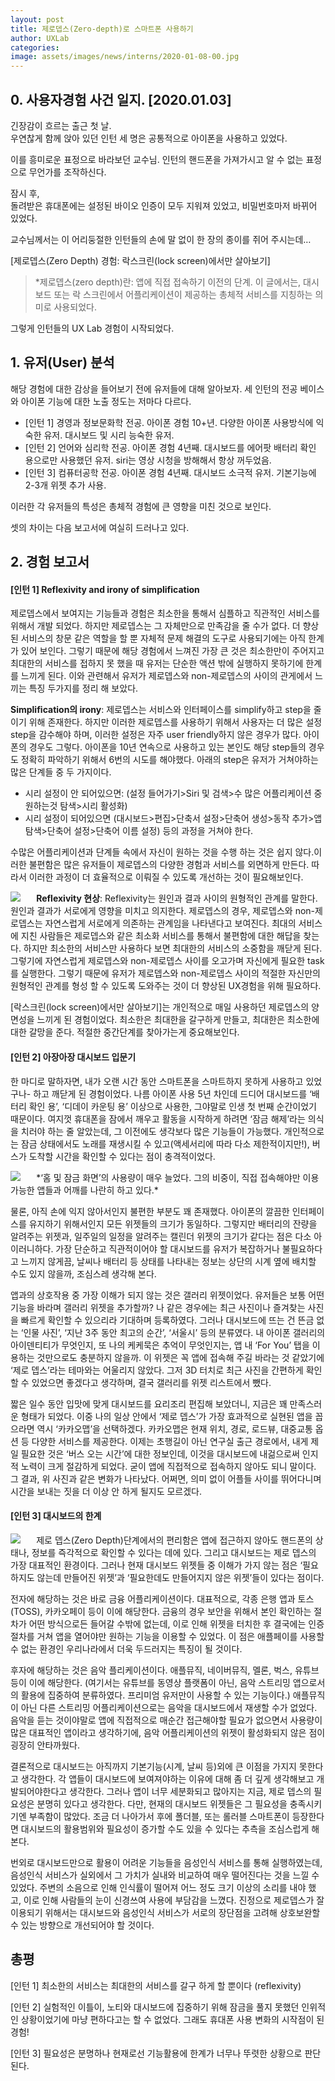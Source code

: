 ```yaml
---
layout: post
title: 제로뎁스(Zero-depth)로 스마트폰 사용하기
author: UXLab
categories: 
image: assets/images/news/interns/2020-01-08-00.jpg
---
```


## 0. 사용자경험 사건 일지. [2020.01.03]

긴장감이 흐르는 출근 첫 날.   
우연찮게 함께 앉아 있던 인턴 세 명은 공통적으로 아이폰을 사용하고 있었다.

이를 흥미로운 표정으로 바라보던 교수님. 인턴의 핸드폰을 가져가시고 알 수 없는 표정으로 무언가를 조작하신다.

잠시 후,  
돌려받은 휴대폰에는 설정된 바이오 인증이 모두 지워져 있었고, 비밀번호마저 바뀌어 있었다.

교수님께서는 이 어리둥절한 인턴들의 손에 말 없이 한 장의 종이를 쥐어 주시는데…

[제로뎁스(Zero Depth) 경험: 락스크린(lock screen)에서만 살아보기]

> *제로뎁스(zero depth)란: 앱에 직접 접속하기 이전의 단계. 이 글에서는, 대시보드 또는 락 스크린에서 어플리케이션이 제공하는 총체적 서비스를 지칭하는 의미로 사용되었다.

그렇게 인턴들의 UX Lab 경험이 시작되었다.



## 1. 유저(User) 분석

해당 경험에 대한 감상을 들어보기 전에 유저들에 대해 알아보자.
세 인턴의 전공 베이스와 아이폰 기능에 대한 노출 정도는 저마다 다르다.

- [인턴 1] 경영과 정보문화학 전공. 아이폰 경험 10+년. 다양한 아이폰 사용방식에 익숙한 유저. 대시보드 및 시리 능숙한 유저. 
- [인턴 2] 언어와 심리학 전공. 아이폰 경험 4년째. 대시보드를 에어팟 배터리 확인 용으로만 사용했던 유저. siri는 영상 시청을 방해해서 항상 꺼두었음. 
- [인턴 3] 컴퓨터공학 전공. 아이폰 경험 4년째. 대시보드 소극적 유저. 기본기능에 2-3개 위젯 추가 사용.



이러한 각 유저들의 특성은 총체적 경험에 큰 영향을 미친 것으로 보인다.

셋의 차이는 다음 보고서에 여실히 드러나고 있다.



## 2. 경험 보고서

#### [인턴 1] Reflexivity and irony of simplification 

제로뎁스에서 보여지는 기능들과 경험은 최소한을 통해서 심플하고 직관적인 서비스를 위해서 개발 되었다. 하지만 제로뎁스는 그 자체만으로 만족감을 줄 수가 없다. 더 향상된 서비스의 창문 같은 역할을 할 뿐 자체적 문제 해결의 도구로 사용되기에는 아직 한계가 있어 보인다. 그렇기 때문에 해당 경험에서 느껴진 가장 큰 것은 최소한만이 주어지고 최대한의 서비스를 접하지 못 했을 때 유저는 단순한 액션 밖에 실행하지 못하기에 한계를 느끼게 된다. 이와 관련해서 유저가 제로뎁스와 non-제로뎁스의 사이의 관게에서 느끼는 특징 두가지를 정리 해 보았다.

 **Simplification의 irony**: 제로뎁스는 서비스와 인터페이스를 simplify하고 step을 줄이기 위해 존재한다. 하지만 이러한 제로뎁스를 사용하기 위해서 사용자는 더 많은 설정 step을 감수해야 하며, 이러한 설정은 자주 user friendly하지 않은 경우가 많다. 아이폰의 경우도 그렇다. 아이폰을 10년 연속으로 사용하고 있는 본인도 해당 step들의 경우도 정확히 파악하기 위해서 6번의 시도를 해야했다. 아래의 step은 유저가 거쳐야하는 많은 단계들 중 두 가지이다.

- 시리 설정이 안 되어있으면: (설정 들어가기>Siri 및 검색>수 많은 어플리케이션 중 원하는것 탐색>시리 활성화) 
- 시리 설정이 되어있으면 (대시보드>편집>단축서 설정>단축어 생성>동작 추가>앱 탐색>단축어 설정>단축어 이름 설정) 등의 과정을 거쳐야 한다.

수많은 어플리케이션과 단계들 속에서 자신이 원하는 것을 수행 하는 것은 쉽지 않다.이러한 불편함은 많은 유저들이 제로뎁스의 다양한 경험과 서비스를 외면하게 만든다. 따라서 이러한 과정이 더 효율적으로 이뤄질 수 있도록 개선하는 것이 필요해보인다.

<img src="{{site.baseurl}}/assets/images/news/interns/2020-01-08-01.jpg" style="max-width: 50%; float: left; margin-right: 5%;">

**Reflexivity 현상**: Reflexivity는 원인과 결과 사이의 원형적인 관계를 말한다. 원인과 결과가 서로에게 영향을 미치고 의지한다. 제로뎁스의 경우, 제로뎁스와 non-제로뎁스는 자연스럽게 서로에게 의존하는 관계임을 나타낸다고 보여진다. 최대의 서비스에 지친 사람들은 제로뎁스와 같은 최소화 서비스를 통해서 불편함에 대한 해답을 찾는다. 하지만 최소한의 서비스만 사용하다 보면 최대한의 서비스의 소중함을 깨닫게 된다. 그렇기에 자연스럽게 제로뎁스와 non-제로뎁스 사이를 오고가며 자신에게 필요한 task를 실행한다. 그렇기 때문에 유저가 제로뎁스와 non-제로뎁스 사이의 적절한 자신만의 원형적인 관계를 형성 할 수 있도록 도와주는 것이 더 향상된 UX경험을 위해 필요하다.

[락스크린(lock screen)에서만 살아보기]는 개인적으로 매일 사용하던 제로뎁스의 양면성을 느끼게 된 경험이었다. 최소한은 최대한을 갈구하게 만들고, 최대한은 최소한에 대한 갈망을 준다. 적절한 중간단계를 찾아가는게 중요해보인다.



#### [인턴 2] 아장아장 대시보드 입문기

한 마디로 말하자면, 내가 오랜 시간 동안 스마트폰을 스마트하지 못하게 사용하고 있었구나- 하고 깨닫게 된 경험이었다. 나름 아이폰 사용 5년 차인데 드디어 대시보드를 ‘배터리 확인 용’, ‘디데이 카운팅 용’ 이상으로 사용한, 그야말로 인생 첫 번째 순간이었기 때문이다. 여지껏 휴대폰을 잠에서 깨우고 활동을 시작하게 하려면 ‘잠금 해제’라는 의식을 치러야 하는 줄 알았는데, 그 이전에도 생각보다 많은 기능들이 가능했다. 개인적으로는 잠금 상태에서도 노래를 재생시킬 수 있고(액세서리에 따라 다소 제한적이지만!), 버스가 도착할 시간을 확인할 수 있다는 점이 충격적이었다.

<img src="{{site.baseurl}}/assets/images/news/interns/2020-01-08-02.jpg" style="float: left; margin-right: 5%;">
*‘홈 및 잠금 화면’의 사용량이 매우 늘었다. 그의 비중이, 직접 접속해야만 이용 가능한 앱들과 어깨를 나란히 하고 있다.*

물론, 아직 손에 익지 않아서인지 불편한 부분도 꽤 존재했다. 아이폰의 깔끔한 인터페이스를 유지하기 위해서인지 모든 위젯들의 크기가 동일하다. 그렇지만 배터리의 잔량을 알려주는 위젯과, 일주일의 일정을 알려주는 캘린더 위젯의 크기가 같다는 점은 다소 아이러니하다. 가장 단순하고 직관적이어야 할 대시보드를 유저가 복잡하거나 불필요하다고 느끼지 않게끔, 날씨나 배터리 등 상태를 나타내는 정보는 상단의 시계 옆에 배치할 수도 있지 않을까, 조심스레 생각해 본다.

앱과의 상호작용 중 가장 이해가 되지 않는 것은 갤러리 위젯이었다. 유저들은 보통 어떤 기능을 바라며 갤러리 위젯을 추가할까? 나 같은 경우에는 최근 사진이나 즐겨찾는 사진을 빠르게 확인할 수 있으리라 기대하며 등록하였다. 그러나 대시보드에 뜨는 건 뜬금 없는 ‘인물 사진’, ‘지난 3주 동안 최고의 순간’, ‘서울시’ 등의 분류였다. 내 아이폰 갤러리의 아이덴티티가 무엇인지, 또 나의 케케묵은 추억이 무엇인지는, 앱 내 ‘For You’ 탭을 이용하는 것만으로도 충분하지 않을까. 이 위젯은 꼭 앱에 접속해 주길 바라는 것 같았기에 ‘제로 뎁스’라는 테마와는 어울리지 않았다. 그저 3D 터치로 최근 사진을 간편하게 확인할 수 있었으면 좋겠다고 생각하며, 결국 갤러리를 위젯 리스트에서 뺐다.

짧은 일수 동안 입맛에 맞게 대시보드를 요리조리 편집해 보았더니, 지금은 꽤 만족스러운 형태가 되었다. 이중 나의 일상 안에서 ‘제로 뎁스’가 가장 효과적으로 실현된 앱을 꼽으라면 역시 ‘카카오맵’을 선택하겠다. 카카오맵은 현재 위치, 경로, 로드뷰, 대중교통 옵션 등 다양한 서비스를 제공한다. 이제는 초행길이 아닌 연구실 출근 경로에서, 내게 제일 필요한 것은 ‘버스 오는 시간’에 대한 정보인데, 이것을 대시보드에 내걺으로써 인지적 노력이 크게 절감하게 되었다. 굳이 앱에 직접적으로 접속하지 않아도 되니 말이다. 그 결과, 위 사진과 같은 변화가 나타났다. 어쩌면, 의미 없이 어플들 사이를 뛰어다니며 시간을 보내는 짓을 더 이상 안 하게 될지도 모르겠다.



#### [인턴 3] 대시보드의 한계

<img src="{{site.baseurl}}/assets/images/news/interns/2020-01-08-03.jpg" style="max-width: 50%; float: left; margin-right: 5%;">

제로 뎁스(Zero Depth)단계에서의 편리함은 앱에 접근하지 않아도 핸드폰의 상태나, 정보를 즉각적으로 확인할 수 있다는 데에 있다. 그리고 대시보드는 제로 뎁스의 가장 대표적인 환경이다. 그러나 현재 대시보드 위젯들 중 이해가 가지 않는 점은 ‘필요하지도 않는데 만들어진 위젯’과 ‘필요한데도 만들어지지 않은 위젯’들이 있다는 점이다.

전자에 해당하는 것은 바로 금융 어플리케이션이다. 대표적으로, 각종 은행 앱과 토스(TOSS), 카카오페이 등이 이에 해당한다. 금융의 경우 보안을 위해서 본인 확인하는 절차가 어떤 방식으로든 들어갈 수밖에 없는데, 이로 인해 위젯을 터치한 후 결국에는 인증절차를 거쳐 앱을 열어야만 원하는 기능을 이용할 수 있었다. 이 점은 애플페이를 사용할 수 없는 환경인 우리나라에서 더욱 두드러지는 특징이 될 것이다.

후자에 해당하는 것은 음악 플리케이션이다. 애플뮤직, 네이버뮤직, 멜론, 벅스, 유튜브 등이 이에 해당한다. (여기서는 유튜브를 동영상 플랫폼이 아닌,  음악 스트리밍 앱으로서의 활용에 집중하여 분류하였다. 프리미엄 유저만이 사용할 수 있는 기능이다.) 애플뮤직이 아닌 다른 스트리밍 어플리케이션으로는 음악을 대시보드에서 재생할 수가 없었다. 음악을 듣는 것이야말로 앱에 직접적으로 매순간 접근해야할 필요가 없으면서 사용량이 많은 대표적인 앱이라고 생각하기에, 음악 어플리케이션의 위젯이 활성화되지 않은 점이 굉장히 안타까웠다.

결론적으로 대시보드는 아직까지 기본기능(시계, 날씨 등)외에 큰 이점을 가지지 못한다고 생각한다. 각 앱들이 대시보드에 보여져야하는 이유에 대해 좀 더 깊게 생각해보고 개발되어야한다고 생각한다. 그러나 앱이 너무 세분화되고 많아지는 지금, 제로 뎁스의 필요성은 분명히 있다고 생각한다. 다만, 현재의 대시보드 위젯들은 그 필요성을 충족시키기엔 부족함이 많았다. 조금 더 나아가서 후에 폴더블, 또는 롤러블 스마트폰이 등장한다면 대시보드의 활용범위와 필요성이 증가할 수도 있을 수 있다는 추측을 조심스럽게 해본다.

번외로 대시보드만으로 활용이 어려운 기능들을 음성인식 서비스를 통해 실행하였는데, 음성인식 서비스가 실외에서 그 가치가 실내와 비교하여 매우 떨어진다는 것을 느낄 수 있었다. 주변의 소음으로 인해 인식률이 떨어져 어느 정도 크기 이상의 소리를 내야 했고, 이로 인해 사람들의 눈이 신경쓰여 사용에 부담감을 느꼈다. 진정으로 제로뎁스가 잘 이용되기 위해서는 대시보드와 음성인식 서비스가 서로의 장단점을 고려해 상호보완할 수 있는 방향으로 개선되어야 할 것이다.



## 총평

[인턴 1] 최소한의 서비스는 최대한의 서비스를 갈구 하게 할 뿐이다 (reflexivity)

[인턴 2] 실험적인 이틀이, 노티와 대시보드에 집중하기 위해 잠금을 풀지 못했던 인위적인 상황이었기에 마냥 편하다고는 할 수 없었다. 그래도 휴대폰 사용 변화의 시작점이 된 경험!

[인턴 3] 필요성은 분명하나 현재로선 기능활용에 한계가 너무나 뚜렷한 상황으로 판단된다.